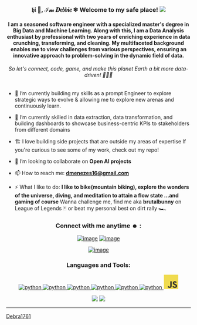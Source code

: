 <h3 align="center"> 𝔥𝔦 👋, ℐ𝓂 𝑫𝑒𝑏𝑏𝒊𝑒 ❄︎
 Welcome to my safe place! <img height="40" src="https://emoji.gg/assets/emoji/7333-parrotdance.gif"></h3>
<h4 align="center">I am a seasoned software engineer with a specialized master's degree in Big Data and Machine Learning. Along with this, I am a Data Analysis enthusiast by professional with two years of enriching experience in data crunching, transforming, and cleaning. My multifaceted background enables me to view challenges from various perspectives, ensuring an innovative approach to problem-solving in the dynamic field of data. </h4>

<h6 align="center"> So let's connect, code, game, and make this planet Earth a bit more data-driven! 👩🏽‍💻 </h6>

- 🔭 I’m currently building my skills as a prompt Engineer to explore strategic ways to evolve & allowing me to explore new arenas and continuously learn.

- 🌱 I’m currently skilled in data extraction, data transformation, and building dashboards to showcase business-centric KPIs to stakeholders from different domains

- 🏗 I love building side projects that are outside my areas of expertise If you're curious to see some of my work, check out my repo!

- 👯 I’m looking to collaborate on **Open AI projects**

- 📫 How to reach me: **dmenezes16@gmail.com**

- ⚡ What I like to do: **I like to bike(mountain biking), explore the wonders of the universe, diving, and meditation to attain a flow state ...and gaming of course**
Wanna challenge me, find me aka **brutalbunny** on League of Legends 🃏 or beat my personal best on dirt rally 🏎.

<h3 align="center">Connect with me anytime ☻ :</h3>
<div align="center">

[![image](https://img.shields.io/badge/LinkedIn-0077B5?style=for-the-badge&logo=linkedin&logoColor=white)](https://www.linkedin.com/in/deborah-zenobia-rachael-menezes-40a57395/)
[![image](https://img.shields.io/badge/Instagram-E4405F?style=for-the-badge&logo=instagram&logoColor=white)](https://www.instagram.com/djdebbie/)

[![image](https://img.shields.io/badge/Gmail-D14836?style=for-the-badge&logo=gmail&logoColor=white)](mailto:dmenezes16@gmail.com)
  
</div>

<h3 align="center">Languages and Tools:</h3>

<p align="center"> 

  <a href="https://www.python.org" target="_blank"> 
    <img src="https://cdn.jsdelivr.net/gh/devicons/devicon/icons/python/python-original-wordmark.svg" alt="python" width="60" height="60"/> 
  </a> 
    <a href="https://www.w3.org/html/" target="_blank"> 
    <img src="https://cdn.jsdelivr.net/gh/devicons/devicon/icons/mongodb/mongodb-original-wordmark.svg" alt="python" width="60" height="60"/> 
  </a>
  <a href="https://www.w3schools.com/css/" target="_blank"> 
    <img src="https://cdn.jsdelivr.net/gh/devicons/devicon/icons/flask/flask-original-wordmark.svg" alt="python" width="60" height="60"/> 
  </a> 
  <a href="https://www.linux.org/" target="_blank"> 
    <img src="https://cdn.jsdelivr.net/gh/devicons/devicon/icons/docker/docker-original-wordmark.svg" alt="python" width="60" height="60"/> 
  </a> 
  <a href="https://git-scm.com/" target="_blank"> 
    <img src="https://cdn.jsdelivr.net/gh/devicons/devicon/icons/mysql/mysql-original-wordmark.svg" alt="python" width="60" height="60"/> 
  </a>
    <a href="https://git-scm.com/" target="_blank"> 
    <img src="https://cdn.jsdelivr.net/gh/devicons/devicon/icons/git/git-original-wordmark.svg" alt="python" width="60" height="60"/> 
  </a>
    
       
  <a href="https://developer.mozilla.org/en-US/docs/Web/JavaScript" target="_blank"> 
    <img src="https://raw.githubusercontent.com/devicons/devicon/master/icons/javascript/javascript-original.svg" alt="javascript" width="40" height="40"/> 
  </a> 
</p>
<!-- [![Debra's GitHub stats](https://github-readme-stats.vercel.app/api?username=Debra1761)](https://github.com/Debra1761/github-readme-stats) -->

<p align= "center">
  <img height= "150" src="https://github-readme-stats.vercel.app/api?username=Debra1761&theme=react&show_icons=true&include_all_commits=true" />
  <img height= "150" src="https://github-readme-stats.vercel.app/api/top-langs/?username=Debra1761&theme=react&layout=compact" />
</p>

------

[Debra1761](https://github.com/Debra1761)

